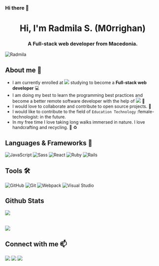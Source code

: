 ### Hi there 👋

<h1 align="center">Hi, I'm Radmila S.&nbsp;(M0rrighan)</h1>
<h3 align="center">A Full-stack web developer from Macedonia.</h3>
<p align="left"> <img src="https://komarev.com/ghpvc/?username=M0rrighan&label=Views&color=blue&style=plastic" alt="Radmila" /></p>

## **About me** :woman:

- I am currently enrolled at ![](https://img.shields.io/badge/-Microverse-blueviolet) studying to become a **Full-stack web developer** :computer:
- I am doing my best to learn the programming best practices and become a better remote software developer with the help of ![](https://img.shields.io/badge/-Microverse-blueviolet) :book:
- I would love to collaborate and contribute to open source projects. 👯
- I would like to contribute to the field of `Education Technology` :female-technologist: in the future.
- In my free time I love taking long walks immersed in nature. I love handcrafting and recycling. 🌱 :recycle:

## **Languages & Frameworks** 📶 

![JavaScript](https://icongr.am/devicon/javascript-original.svg?size=50&color=currentColor)
![Sass](https://icongr.am/devicon/sass-original.svg?size=50&color=currentColor)
![React](https://icongr.am/devicon/react-original.svg?size=50&color=currentColor)
![Ruby](https://icongr.am/devicon/ruby-original-wordmark.svg?size=50&color=d26a6a)
![Rails](https://icongr.am/devicon/rails-original-wordmark.svg?size=50&color=e98b8b)

## **Tools** 🛠 

![GitHub](https://icongr.am/devicon/github-original.svg?size=50&color=e86d6d)
![Git](https://icongr.am/devicon/git-original.svg?size=50&color=currentColor)
![Webpack](https://icongr.am/devicon/webpack-plain-wordmark.svg?size=50&color=e98b8b)
![Visual Studio](https://icongr.am/devicon/visualstudio-plain.svg?size=50&color=e98b8b)

## **Github Stats**
<a align="center" href="https://github.com/M0rrighan/github-readme-stats">
  <img align="center" src="https://github-readme-stats.vercel.app/api?username=M0rrighan&show_icons=true&theme=merko" /><br><br><br>
</a>
<a align="center" href="https://github.com/M0rrighan/github-top-languages">
  <img align="center" src="https://github-readme-stats.vercel.app/api/top-langs/?username=M0rrighan&theme=merko" />
</a>

<h2 align="left"><b>Connect with me</b> 📫</h2>

<p align="left">
  <a target="_blank"
    href="www.linkedin.com/in/radmila-stojceva-71a838212"><img
    src="https://img.shields.io/badge/-LinkedIn-0077b5?style=for-the-badge&logo=LinkedIn&logoColor=white"></img></a>
  <a target="_blank"
    href="mailto:morrighan.ra@gmail.com"><img
    src="https://img.shields.io/badge/-Gmail-D14836?style=for-the-badge&logo=Gmail&logoColor=white"></img></a>
  <a target="_blank"
    href="https://twitter.com/RadmilaStojceva"><img
    src="https://img.shields.io/badge/-Twitter-1DA1F2?style=for-the-badge&logo=Twitter&logoColor=white"></img></a>
</p>





<!--
**M0rrighan/M0rrighan** is a ✨ _special_ ✨ repository because its `README.md` (this file) appears on your GitHub profile.

Here are some ideas to get you started:

- 🔭 I’m currently working on ...
- 🌱 I’m currently learning ...
- 👯 I’m looking to collaborate on ...
- 🤔 I’m looking for help with ...
- 💬 Ask me about ...
- 📫 How to reach me: ...
- 😄 Pronouns: ...
- ⚡ Fun fact: ...
-->
